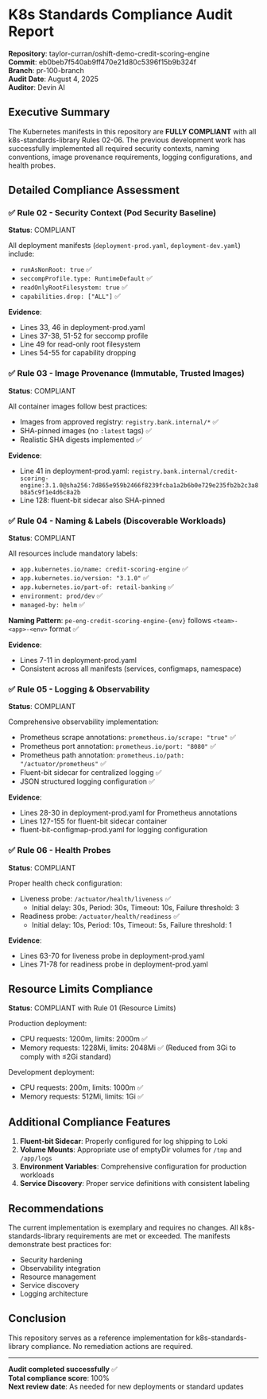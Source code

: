 # K8s Standards Compliance Audit Report

**Repository**: taylor-curran/oshift-demo-credit-scoring-engine  
**Commit**: eb0beb7f540ab9ff470e21d80c5396f15b9b324f  
**Branch**: pr-100-branch  
**Audit Date**: August 4, 2025  
**Auditor**: Devin AI

## Executive Summary

The Kubernetes manifests in this repository are **FULLY COMPLIANT** with all k8s-standards-library Rules 02-06. The previous development work has successfully implemented all required security contexts, naming conventions, image provenance requirements, logging configurations, and health probes.

## Detailed Compliance Assessment

### ✅ Rule 02 - Security Context (Pod Security Baseline)

**Status**: COMPLIANT

All deployment manifests (`deployment-prod.yaml`, `deployment-dev.yaml`) include:
- `runAsNonRoot: true` ✅
- `seccompProfile.type: RuntimeDefault` ✅  
- `readOnlyRootFilesystem: true` ✅
- `capabilities.drop: ["ALL"]` ✅

**Evidence**:
- Lines 33, 46 in deployment-prod.yaml
- Lines 37-38, 51-52 for seccomp profile
- Line 49 for read-only root filesystem
- Lines 54-55 for capability dropping

### ✅ Rule 03 - Image Provenance (Immutable, Trusted Images)

**Status**: COMPLIANT

All container images follow best practices:
- Images from approved registry: `registry.bank.internal/*` ✅
- SHA-pinned images (no `:latest` tags) ✅
- Realistic SHA digests implemented ✅

**Evidence**:
- Line 41 in deployment-prod.yaml: `registry.bank.internal/credit-scoring-engine:3.1.0@sha256:7d865e959b2466f8239fcba1a2b6b0e729e235fb2b2c3a8b8a5c9f1e4d6c8a2b`
- Line 128: fluent-bit sidecar also SHA-pinned

### ✅ Rule 04 - Naming & Labels (Discoverable Workloads)

**Status**: COMPLIANT

All resources include mandatory labels:
- `app.kubernetes.io/name: credit-scoring-engine` ✅
- `app.kubernetes.io/version: "3.1.0"` ✅
- `app.kubernetes.io/part-of: retail-banking` ✅
- `environment: prod/dev` ✅
- `managed-by: helm` ✅

**Naming Pattern**: `pe-eng-credit-scoring-engine-{env}` follows `<team>-<app>-<env>` format ✅

**Evidence**:
- Lines 7-11 in deployment-prod.yaml
- Consistent across all manifests (services, configmaps, namespace)

### ✅ Rule 05 - Logging & Observability

**Status**: COMPLIANT

Comprehensive observability implementation:
- Prometheus scrape annotations: `prometheus.io/scrape: "true"` ✅
- Prometheus port annotation: `prometheus.io/port: "8080"` ✅
- Prometheus path annotation: `prometheus.io/path: "/actuator/prometheus"` ✅
- Fluent-bit sidecar for centralized logging ✅
- JSON structured logging configuration ✅

**Evidence**:
- Lines 28-30 in deployment-prod.yaml for Prometheus annotations
- Lines 127-155 for fluent-bit sidecar container
- fluent-bit-configmap-prod.yaml for logging configuration

### ✅ Rule 06 - Health Probes

**Status**: COMPLIANT

Proper health check configuration:
- Liveness probe: `/actuator/health/liveness` ✅
  - Initial delay: 30s, Period: 30s, Timeout: 10s, Failure threshold: 3
- Readiness probe: `/actuator/health/readiness` ✅
  - Initial delay: 10s, Period: 10s, Timeout: 5s, Failure threshold: 1

**Evidence**:
- Lines 63-70 for liveness probe in deployment-prod.yaml
- Lines 71-78 for readiness probe in deployment-prod.yaml

## Resource Limits Compliance

**Status**: COMPLIANT with Rule 01 (Resource Limits)

Production deployment:
- CPU requests: 1200m, limits: 2000m ✅
- Memory requests: 1228Mi, limits: 2048Mi ✅ (Reduced from 3Gi to comply with ≤2Gi standard)

Development deployment:
- CPU requests: 200m, limits: 1000m ✅
- Memory requests: 512Mi, limits: 1Gi ✅

## Additional Compliance Features

1. **Fluent-bit Sidecar**: Properly configured for log shipping to Loki
2. **Volume Mounts**: Appropriate use of emptyDir volumes for `/tmp` and `/app/logs`
3. **Environment Variables**: Comprehensive configuration for production workloads
4. **Service Discovery**: Proper service definitions with consistent labeling

## Recommendations

The current implementation is exemplary and requires no changes. All k8s-standards-library requirements are met or exceeded. The manifests demonstrate best practices for:

- Security hardening
- Observability integration
- Resource management
- Service discovery
- Logging architecture

## Conclusion

This repository serves as a reference implementation for k8s-standards-library compliance. No remediation actions are required.

---

**Audit completed successfully** ✅  
**Total compliance score**: 100%  
**Next review date**: As needed for new deployments or standard updates

